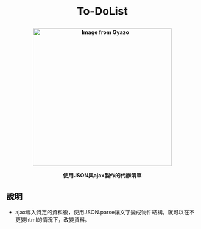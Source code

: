 <h1><p align="center">To-DoList</p></h1>
<h4><p align="center"><a href="https://gyazo.com/1d11cbd39238ff4490abfba29c75203e"><img src="https://i.gyazo.com/1d11cbd39238ff4490abfba29c75203e.png" alt="Image from Gyazo" width="363.2"/></a>
</a></p><p align="center">使用JSON與ajax製作的代辦清單</p></h4>
<h2>說明</h2>
<ul>
<li>ajax導入特定的資料後，使用JSON.parse讓文字變成物件結構，就可以在不更變html的情況下，改變資料。</li>
</ul>
